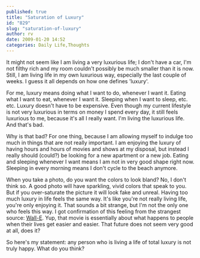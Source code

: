 ```yaml
---
published: true
title: "Saturation of Luxury"
id: "829"
slug: "saturation-of-luxury"
author: rv
date: 2009-01-20 14:52
categories: Daily Life,Thoughts
---
```

It might not seem like I am living a very luxurious life; I don't have a car, I'm not filthy rich and my room couldn't possibly be much smaller than it is now. Still, I am living life in my own luxurious way, especially the last couple of weeks. I guess it all depends on how one defines 'luxury'. 

For me, luxury means doing what I want to do, whenever I want it. Eating what I want to eat, whenever I want it. Sleeping when I want to sleep, etc. etc. Luxury doesn't have to be expensive. Even though my current lifestyle is not very luxurious in terms on money I spend every day, it still feels luxurious to me, because it's all I really want. I'm living the luxurious life. And that's bad. 

Why is that bad? For one thing, because I am allowing myself to indulge too much in things that are not really important. I am enjoying the luxury of having hours and hours of movies and shows at my disposal, but instead I really should (could?) be looking for a new apartment or a new job. Eating and sleeping whenever I want means I am not in very good shape right now. Sleeping in every morning means I don't cycle to the beach anymore. 

When you take a photo, do you want the colors to look bland? No, I don't think so. A good photo will have sparkling, vivid colors that speak to you. But if you over-saturate the picture it will look fake and unreal. Having too much luxury in life feels the same way. It's like you're not really living life, you're only enjoying it. That sounds a bit strange, but I'm not the only one who feels this way. I got confirmation of this feeling from the strangest source: <a href="http://www.imdb.com/title/tt0910970/" target="_blank">Wall-E</a>. Yup, that movie is essentially about what happens to people when their lives get easier and easier. That future does not seem very good at all, does it?

So here's my statement: any person who is living a life of total luxury is not truly happy. What do you think?